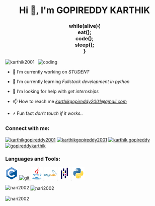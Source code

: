 <h1 align="center">Hi 👋, I'm GOPIREDDY KARTHIK</h1>
<h3 align="center">while(alive){<br>eat();<br>code();<br>sleep();<br>}</h3>
<img align="right" width=400 alt="coding" src="https://media1.giphy.com/media/2IudUHdI075HL02Pkk/giphy.gif?cid=ecf05e47jhp6ci9uqx3snp3t76yp1jd5k7i2mfamsezcgzre&rid=giphy.gif&ct=g">

<p align="left"> <img src="https://komarev.com/ghpvc/?username=nari2002&label=Profile%20views&color=0e75b6&style=flat" alt="karthik2001" /> </p>


- 🔭 I’m currently working on *STUDENT*

- 🌱 I’m currently learning *Fullstack development in python*

- 🤝 I’m looking for help with *get internships*

- 📫 How to reach me *karthikgopireddy2001@gmail.com*

- ⚡ Fun fact *don't touch if it works..*

<h3 align="left">Connect with me:</h3>
<p align="left">
<a href="https://linkedin.com/in/karthikgopireddy2001" target="blank"><img align="center" src="https://raw.githubusercontent.com/rahuldkjain/github-profile-readme-generator/master/src/images/icons/Social/linked-in-alt.svg" alt="karthikgopireddy2001 " height="30" width="40" /></a>
<a href="https://kaggle.com/karthikgopireddy2001" target="blank"><img align="center" src="https://raw.githubusercontent.com/rahuldkjain/github-profile-readme-generator/master/src/images/icons/Social/kaggle.svg" alt="karthikgopireddy2001" height="30" width="40" /></a>
<a href="https://fb.com/karthik-gopireddy" target="blank"><img align="center" src="https://raw.githubusercontent.com/rahuldkjain/github-profile-readme-generator/master/src/images/icons/Social/facebook.svg" alt="karthik gopireddy" height="30" width="40" /></a>
<a href="https://instagram.com/gopireddykarthik" target="blank"><img align="center" src="https://raw.githubusercontent.com/rahuldkjain/github-profile-readme-generator/master/src/images/icons/Social/instagram.svg" alt="gopireddykarthik" height="30" width="40" /></a>
</p>

<h3 align="left">Languages and Tools:</h3>
<p align="left"> <a href="https://www.cprogramming.com/" target="_blank" rel="noreferrer"> <img src="https://raw.githubusercontent.com/devicons/devicon/master/icons/c/c-original.svg" alt="c" width="40" height="40"/> </a> <a href="https://git-scm.com/" target="_blank" rel="noreferrer"> <img src="https://www.vectorlogo.zone/logos/git-scm/git-scm-icon.svg" alt="git" width="40" height="40"/> </a> <a href="https://www.java.com" target="_blank" rel="noreferrer"> <img src="https://raw.githubusercontent.com/devicons/devicon/master/icons/java/java-original.svg" alt="java" width="40" height="40"/> </a> <a href="https://www.mysql.com/" target="_blank" rel="noreferrer"> <img src="https://raw.githubusercontent.com/devicons/devicon/master/icons/mysql/mysql-original-wordmark.svg" alt="mysql" width="40" height="40"/> </a> <a href="https://pandas.pydata.org/" target="_blank" rel="noreferrer"> <img src="https://raw.githubusercontent.com/devicons/devicon/2ae2a900d2f041da66e950e4d48052658d850630/icons/pandas/pandas-original.svg" alt="pandas" width="40" height="40"/> </a> <a href="https://www.python.org" target="_blank" rel="noreferrer"> <img src="https://raw.githubusercontent.com/devicons/devicon/master/icons/python/python-original.svg" alt="python" width="40" height="40"/> </a> </p>

<p><img align="left" src="https://github-readme-stats.vercel.app/api/top-langs?username=nari2002&show_icons=true&locale=en&layout=compact" alt="nari2002" /></p>

<p>&nbsp;<img align="center" src="https://github-readme-stats.vercel.app/api?username=nari2002&show_icons=true&locale=en" alt="nari2002" /></p>

<p><img align="center" src="https://github-readme-streak-stats.herokuapp.com/?user=nari2002&" alt="nari2002" /></p>
